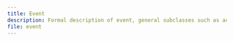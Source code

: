 ```yaml
---
title: Event
description: Formal description of event, general subclasses such as action, related classes and properties.
file: event
---
```



